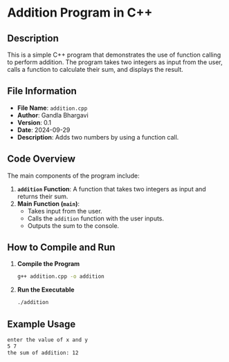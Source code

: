 # Addition Program in C++

## Description
This is a simple C++ program that demonstrates the use of function calling to perform addition. The program takes two integers as input from the user, calls a function to calculate their sum, and displays the result. 

## File Information
- **File Name**: `addition.cpp`
- **Author**: Gandla Bhargavi
- **Version**: 0.1
- **Date**: 2024-09-29
- **Description**: Adds two numbers by using a function call.

## Code Overview
The main components of the program include:
1. **`addition` Function**: A function that takes two integers as input and returns their sum.
2. **Main Function (`main`)**: 
   - Takes input from the user.
   - Calls the `addition` function with the user inputs.
   - Outputs the sum to the console.

## How to Compile and Run
1. **Compile the Program**
    ```bash
    g++ addition.cpp -o addition
    ```
2. **Run the Executable**
    ```bash
    ./addition
    ```

## Example Usage
```bash
enter the value of x and y
5 7
the sum of addition: 12
